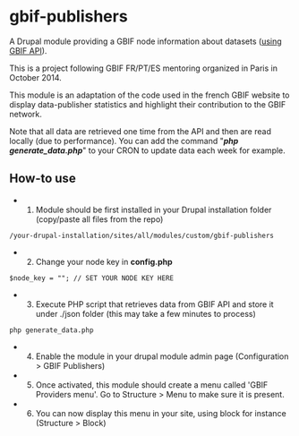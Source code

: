 gbif-publishers
===============

A Drupal module providing a GBIF node information about datasets ([using GBIF API](www.gbif.org/developer/summary)). 


This is a project following GBIF FR/PT/ES mentoring organized in Paris in October 2014. 

This module is an adaptation of the code used in the french GBIF website to display data-publisher statistics and 
highlight their contribution to the GBIF network.


Note that all data are retrieved one time from the API and then are read locally (due to performance).
You can add the command "***php generate_data.php***" to your CRON to update data each week for example.

## How-to use

* 1) Module should be first installed in your Drupal installation folder (copy/paste all files from the repo)
```
/your-drupal-installation/sites/all/modules/custom/gbif-publishers
```

* 2) Change your node key in **config.php**
```
$node_key = ""; // SET YOUR NODE KEY HERE
```

* 3) Execute PHP script that retrieves data from GBIF API and store it under ./json folder (this may take a few minutes to process)
```
php generate_data.php
```

* 4) Enable the module in your drupal module admin page (Configuration > GBIF Publishers) 

* 5) Once activated, this module should create a menu called 'GBIF Providers menu'. Go to Structure > Menu  to make sure it is present.

* 6) You can now display this menu in your site, using block for instance (Structure > Block)
